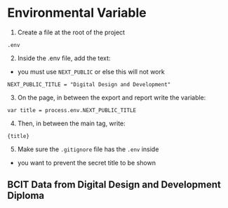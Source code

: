 # Environmental Variable
1. Create a file at the root of the project
```
.env
```
2. Inside the .env file, add the text:
- you must use `NEXT_PUBLIC` or else this will not work
```
NEXT_PUBLIC_TITLE = "Digital Design and Development"
```
3. On the page, in between the export and report write the variable:
```
var title = process.env.NEXT_PUBLIC_TITLE
```
4. Then, in between the main tag, write:
```
{title}
```
5. Make sure the `.gitignore` file has the `.env` inside
- you want to prevent the secret title to be shown

## BCIT Data from Digital Design and Development Diploma